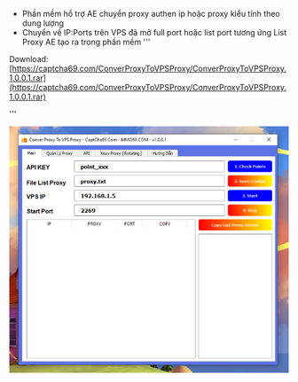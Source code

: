 

- Phần mềm hổ trợ AE chuyển proxy authen ip hoặc proxy kiểu tính theo dung lượng
- Chuyển về IP:Ports trên VPS đã mở full port hoặc list port tương ứng List Proxy AE tạo ra trong phần mềm
'''

Download: [https://captcha69.com/ConverProxyToVPSProxy/ConverProxyToVPSProxy.1.0.0.1.rar](https://captcha69.com/ConverProxyToVPSProxy/ConverProxyToVPSProxy.1.0.0.1.rar)

'''

![ConverProxy](conver-proxy.png)
